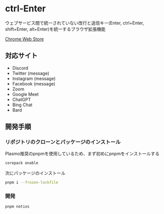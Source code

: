 # ctrl-Enter

ウェブサービス間で統一されていない改行と送信キー(Enter, ctrl+Enter, shift+Enter, alt+Enter)を統一するブラウザ拡張機能

[Chrome Web Store](https://chrome.google.com/webstore/detail/ctrl-enter/blfjdamcgeokhjehpkjiodaeabiklekm?hl=ja)

## 対応サイト

- Discord
- Twitter (message)
- Instagram (message)
- Facebook (message)
- Zoom
- Google Meet
- ChatGPT
- Bing Chat
- Bard

## 開発手順

### リポジトリのクローンとパッケージのインストール

Plasmo推奨のpnpmを使用しているため、まず初めにpnpmをインストールする

```sh
corepack enable
```

次にパッケージのインストール

```sh
pnpm i --frozen-lockfile
```

### 開発

```sh
pnpm notios
```
